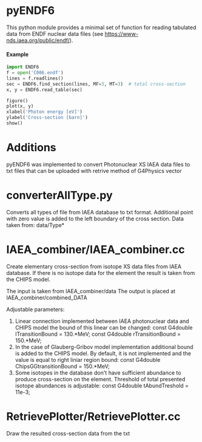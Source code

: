 # pyENDF6

This python module provides a minimal set of function for reading tabulated data from ENDF nuclear data files (see
https://www-nds.iaea.org/public/endf/).

#### Example
```python
import ENDF6
f = open('C006.endf')
lines = f.readlines()
sec = ENDF6.find_section(lines, MF=3, MT=3)  # total cross-section
x, y = ENDF6.read_table(sec)

figure()
plot(x, y)
xlabel('Photon energy [eV]')
ylabel('Cross-section [barn]')
show()
```

# Additions
 pyENDF6 was implemented to convert Photonuclear XS IAEA data files to txt files that can be uploaded with retrive method of G4Physics vector

# converterAllType.py
 Converts all types of file from IAEA database to txt format. Additional point with zero value is added to the left boundary of the cross section. Data taken from:
data/Type* 

# IAEA_combiner/IAEA_combiner.cc
 Create elementary cross-section from isotope XS data files from IAEA database. If there is no isotope data for the element the result is taken from the CHIPS model. 

The input is taken from IAEA_combiner/data
The output is placed at IAEA_combiner/combined_DATA

Adjustable parameters:
1) Linear connection implemented between IAEA photonuclear data and CHIPS model the bound of this linear can be changed: 
  const G4double lTransitionBound = 130.*MeV; 
  const G4double rTransitionBound = 150.*MeV;
2) In the case of Glauberg-Gribov model implementation additional bound is added to the CHIPS model. By default, it is not implemented and the value is equal to right liniar region bound:
  const G4double ChipsGGtransitionBound = 150.*MeV;
3) Some isotopes in the database don't have sufficient abundance to produce cross-section on the element. Threshold of total presented isotope abundances is adjustable:
  const G4double tAbundTreshold = 11e-3; 

# RetrievePlotter/RetrievePlotter.cc
Draw the resulted cross-section data from the txt


